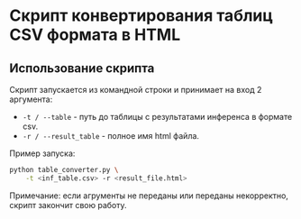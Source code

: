 # Скрипт конвертирования таблиц CSV формата в HTML

## Использование скрипта 

Скрипт запускается из командной строки и принимает
на вход 2 аргумента:

- `-t / --table` - путь до таблицы с результатами 
  инференса в формате csv.
- `-r / --result_table` - полное имя html файла.


Пример запуска:  
```bash
python table_converter.py \
    -t <inf_table.csv> -r <result_file.html>
```

Примечание: если агрументы не переданы или переданы
некорректно, скрипт закончит свою работу.

